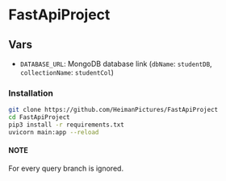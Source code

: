 # FastApiProject

## Vars

- `DATABASE_URL`: MongoDB database link (`dbName`: `studentDB`, `collectionName`: `studentCol`)


### Installation

```sh
git clone https://github.com/HeimanPictures/FastApiProject
cd FastApiProject
pip3 install -r requirements.txt
uvicorn main:app --reload
```

#### NOTE

For every query branch is ignored.


